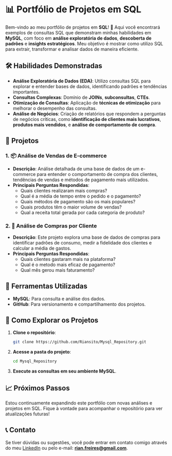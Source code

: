 
# 📊 Portfólio de Projetos em SQL

Bem-vindo ao meu portfólio de projetos em **SQL**! 🚀 Aqui você encontrará exemplos de consultas SQL que demonstram minhas habilidades em **MySQL**, com foco em **análise exploratória de dados**, **descoberta de padrões** e **insights estratégicos**. Meu objetivo é mostrar como utilizo SQL para extrair, transformar e analisar dados de maneira eficiente.

## 🛠️ Habilidades Demonstradas

- **Análise Exploratória de Dados (EDA)**: Utilizo consultas SQL para explorar e entender bases de dados, identificando padrões e tendências importantes.
- **Consultas Complexas**: Domínio de **JOINs**, **subconsultas**, **CTEs**.
- **Otimização de Consultas**: Aplicação de **técnicas de otimização** para melhorar o desempenho das consultas.
- **Análise de Negócios**: Criação de relatórios que respondem a perguntas de negócios críticas, como **identificação de clientes mais lucrativos**, **produtos mais vendidos**, e **análise de comportamento de compra**.

## 📂 Projetos

### 1. 📦 Análise de Vendas de E-commerce
- **Descrição**: Análise detalhada de uma base de dados de um e-commerce para entender o comportamento de compra dos clientes, tendências de vendas e métodos de pagamento mais utilizados.
- **Principais Perguntas Respondidas**:
  - Quais clientes realizaram mais compras?
  - Qual é a média de tempo entre o pedido e o pagamento?
  - Quais métodos de pagamento são os mais populares?
  - Quais produtos têm o maior volume de vendas?
  - Qual a receita total gerada por cada categoria de produto?

### 2. 🛒 Análise de Compras por Cliente
- **Descrição**: Este projeto explora uma base de dados de compras para identificar padrões de consumo, medir a fidelidade dos clientes e calcular a média de gastos.
- **Principais Perguntas Respondidas**:
  - Quais clientes gastaram mais na plataforma?
  - Qual é o metodo mais eficaz de pagamento?
  - Qual mês gerou mais faturamento?

## 🧰 Ferramentas Utilizadas
- **MySQL**: Para consulta e análise dos dados.
- **GitHub**: Para versionamento e compartilhamento dos projetos.

## 🚀 Como Explorar os Projetos
1. **Clone o repositório**:
   ```bash
   git clone https://github.com/Riansito/Mysql_Repository.git
   ```
2. **Acesse a pasta do projeto**:
   ```bash
   cd Mysql_Repository
   ```
3. **Execute as consultas em seu ambiente MySQL**.

## 📈 Próximos Passos
Estou continuamente expandindo este portfólio com novas análises e projetos em SQL. Fique à vontade para acompanhar o repositório para ver atualizações futuras!

## 📞 Contato
Se tiver dúvidas ou sugestões, você pode entrar em contato comigo através do meu [LinkedIn](www.linkedin.com/in/rian-freires-da-costa-silva-798813324) ou pelo e-mail: **rian.freires@gmail.com**.

